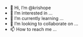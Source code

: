 - 👋 Hi, I’m @krishope
- 👀 I’m interested in ...
- 🌱 I’m currently learning ...
- 💞️ I’m looking to collaborate on ...
- 📫 How to reach me ...

<!---
krishope/krishope is a ✨ special ✨ repository because its `README.md` (this file) appears on your GitHub profile.
You can click the Preview link to take a look at your changes.
--->
